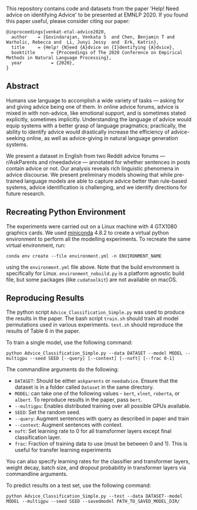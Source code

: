 This repository contains code and datasets from the paper 'Help! Need advice on identifying Advice' to be presented at EMNLP 2020. If you found this paper useful, please consider citing our paper:

```
@inproceedings{venkat-etal-advice2020,
  author    = {Govindarajan, Venkata S  and Chen, Benjamin T and Warholic, Rebecca and  Li, Junyi Jessy  and  Erk, Katrin},
  title     = {Help! {N}eed {A}dvice on {I}dentifying {A}dvice},
  booktitle      = {Proceedings of The 2020 Conference on Empirical Methods in Natural Language Processing},
  year           = {2020},
}
```

## Abstract

Humans use language to accomplish a wide variety of tasks &mdash; asking for and giving advice being one of them. In online  advice  forums, advice is mixed in with non-advice, like emotional support, and is sometimes stated explicitly, sometimes implicitly. Understanding the language of advice would equip systems with a better grasp of language pragmatics; practically, the ability to identify advice would drastically increase the efficiency of advice-seeking online, as well as advice-giving in natural language generation systems.

We present a dataset in English from two Reddit advice forums &mdash; r/AskParents and r/needadvice &mdash; annotated for whether sentences in posts contain advice or not. Our analysis reveals rich linguistic phenomena in advice discourse. We present  preliminary models showing that while pre-trained language models are able to capture advice better than rule-based systems, advice identification is challenging, and we identify directions for future research.


## Recreating Python Environment

The experiments were carried out on a Linux machine with 4 GTX1080 graphics cards. We used [miniconda][conda] 4.8.2 to create a virtual python environment to perform all the modelling experiments. To recreate the same virtual environment, run:

`
conda env create --file environment.yml -n ENVIRONMENT_NAME
`

using the `environment.yml` file above. Note that the build environment is specifically for Linux. `environment_nobuild.py` is a platform agnostic build file, but some packages (like `cudatoolkit`) are not available on macOS.

## Reproducing Results

The python script `Advice_Classification_Simple.py` was used to produce the results in the paper. The bash script `train.sh` should train all model permutations used in various experiments. `test.sh` should reproduce the results of Table 6 in the paper.

To train a single model, use the following command:

```
python Advice_Classification_Simple.py --data DATASET --model MODEL --multigpu --seed SEED [--query] [--context] [--noft] [--frac 0-1]
```

The commandline arguments do the following:

 - `DATASET`: Should be either `askparents` or `needadvice`. Ensure that the dataset is in a folder called `Dataset` in the same directory.
 - `MODEL`: can take one of the following values - `bert`, `xlnet`, `roberta`, or `albert`. To reproduce results in the paper, pass `bert`.
 - `--multigpu`: Enables distributed training over all possible GPUs available.
 - `SEED`: Set the random seed.
 - `--query`: Augment sentences with query as described in paper and train
 - `--context`: Augment sentences with context.
 - `noft`: Set learning rate to 0 for all tramsformer layers except final classification layer.
 - `frac`: Fraction of training data to use (must be between 0 and 1). This is useful for transfer learning experiments

You can also specify learning rates for the classifier and transformer layers, weight decay, batch size, and dropout probability in transformer layers via commandline arguments.

To predict results on a test set, use the following command:

```
python Advice_Classification_Simple.py --test --data DATASET--model MODEL --multigpu --seed SEED --savedmodel PATH_TO_SAVED_MODEL_DIR/
```

<!-- We have provided two saved models &mdash; one for each dataset. Note that models are saved using the [`saved_pretrained`][savep] method from [Transformers][transf]. -->

<!-- Links -->

[conda]: https://docs.conda.io/en/latest/miniconda.html
<!-- [paper]: https://online.html -->
[savep]: https://huggingface.co/transformers/main_classes/model.html#transformers.PreTrainedModel.save_pretrained
[transf]: https://huggingface.co/transformers/index.html